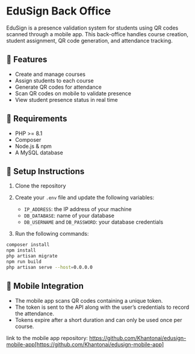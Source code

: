 # EduSign Back Office

EduSign is a presence validation system for students using QR codes scanned through a mobile app. This back-office handles course creation, student assignment, QR code generation, and attendance tracking.

## 🚀 Features

- Create and manage courses
- Assign students to each course
- Generate QR codes for attendance
- Scan QR codes on mobile to validate presence
- View student presence status in real time

## 🧰 Requirements

- PHP >= 8.1
- Composer
- Node.js & npm
- A MySQL database

## 🔧 Setup Instructions

1. Clone the repository
2. Create your `.env` file and update the following variables:
   - `IP_ADDRESS`: the IP address of your machine
   - `DB_DATABASE`: name of your database
   - `DB_USERNAME` and `DB_PASSWORD`: your database credentials

3. Run the following commands:

```bash
composer install
npm install
php artisan migrate
npm run build
php artisan serve --host=0.0.0.0
```

## 📱 Mobile Integration

- The mobile app scans QR codes containing a unique token.
- The token is sent to the API along with the user’s credentials to record the attendance.
- Tokens expire after a short duration and can only be used once per course.

link to the mobile app repository:
https://github.com/Khantonai/edusign-mobile-app[https://github.com/Khantonai/edusign-mobile-app]


